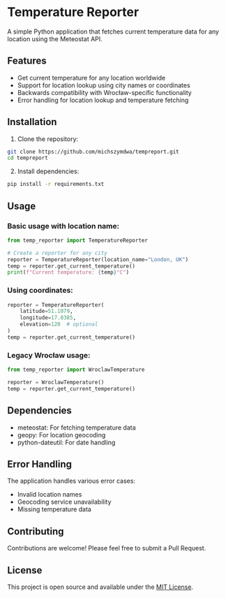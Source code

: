 # Temperature Reporter

A simple Python application that fetches current temperature data for any location using the Meteostat API.

## Features

- Get current temperature for any location worldwide
- Support for location lookup using city names or coordinates
- Backwards compatibility with Wrocław-specific functionality
- Error handling for location lookup and temperature fetching

## Installation

1. Clone the repository:
```bash
git clone https://github.com/michszymdwa/tempreport.git
cd tempreport
```

2. Install dependencies:
```bash
pip install -r requirements.txt
```

## Usage

### Basic usage with location name:

```python
from temp_reporter import TemperatureReporter

# Create a reporter for any city
reporter = TemperatureReporter(location_name="London, UK")
temp = reporter.get_current_temperature()
print(f"Current temperature: {temp}°C")
```

### Using coordinates:

```python
reporter = TemperatureReporter(
    latitude=51.1079,
    longitude=17.0385,
    elevation=120  # optional
)
temp = reporter.get_current_temperature()
```

### Legacy Wrocław usage:

```python
from temp_reporter import WroclawTemperature

reporter = WroclawTemperature()
temp = reporter.get_current_temperature()
```

## Dependencies

- meteostat: For fetching temperature data
- geopy: For location geocoding
- python-dateutil: For date handling

## Error Handling

The application handles various error cases:
- Invalid location names
- Geocoding service unavailability
- Missing temperature data

## Contributing

Contributions are welcome! Please feel free to submit a Pull Request.

## License

This project is open source and available under the [MIT License](LICENSE).